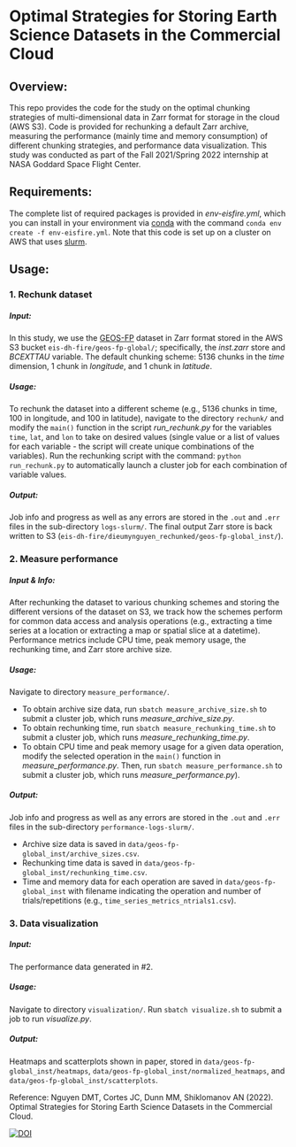 # Optimal Strategies for Storing Earth Science Datasets in the Commercial Cloud

## Overview:
This repo provides the code for the study on the optimal chunking strategies of multi-dimensional data in Zarr format for storage in the cloud (AWS S3). Code is provided for rechunking a default Zarr archive, measuring the performance (mainly time and memory consumption) of different chunking strategies, and performance data visualization. This study was conducted as part of the Fall 2021/Spring 2022 internship at NASA Goddard Space Flight Center.

## Requirements:
The complete list of required packages is provided in *env-eisfire.yml*, which you can install in your environment via [conda](https://docs.conda.io/projects/conda/en/latest/user-guide/tasks/manage-environments.html) with the command `conda env create -f env-eisfire.yml`. Note that this code is set up on a cluster on AWS that uses [slurm](https://slurm.schedmd.com/documentation.html). 

## Usage:
### 1. Rechunk dataset
##### Input:
In this study, we use the [GEOS-FP](https://gmao.gsfc.nasa.gov/pubs/docs/Lucchesi1203.pdf) dataset in Zarr format stored in the AWS S3 bucket `eis-dh-fire/geos-fp-global/`; specifically, the *inst.zarr* store and *BCEXTTAU* variable. The default chunking scheme: 5136 chunks in the *time* dimension, 1 chunk in *longitude*, and 1 chunk in *latitude*.
##### Usage:
To rechunk the dataset into a different scheme (e.g., 5136 chunks in time, 100 in longitude, and 100 in latitude), navigate to the directory `rechunk/` and modify the `main()` function in the script *run_rechunk.py* for the variables `time`, `lat`, and `lon` to take on desired values (single value or a list of values for each variable - the script will create unique combinations of the variables). Run the rechunking script with the command: `python run_rechunk.py` to automatically launch a cluster job for each combination of variable values. 
##### Output:
Job info and progress as well as any errors are stored in the `.out` and `.err` files in the sub-directory `logs-slurm/`. The final output Zarr store is back written to S3 (`eis-dh-fire/dieumynguyen_rechunked/geos-fp-global_inst/`).

### 2. Measure performance
##### Input & Info: 
After rechunking the dataset to various chunking schemes and storing the different versions of the dataset on S3, we track how the schemes perform for common data access and analysis operations (e.g., extracting a time series at a location or extracting a map or spatial slice at a datetime). Performance metrics include CPU time, peak memory usage, the rechunking time, and Zarr store archive size. 
##### Usage:
Navigate to directory `measure_performance/`.
- To obtain archive size data, run `sbatch measure_archive_size.sh` to submit a cluster job, which runs *measure_archive_size.py*.
- To obtain rechunking time, run `sbatch measure_rechunking_time.sh` to submit a cluster job, which runs *measure_rechunking_time.py*.
- To obtain CPU time and peak memory usage for a given data operation, modify the selected operation in the `main()` function in *measure_performance.py*. Then, run `sbatch measure_performance.sh` to submit a cluster job, which runs *measure_performance.py*).
##### Output:
Job info and progress as well as any errors are stored in the `.out` and `.err` files in the sub-directory `performance-logs-slurm/`. 
- Archive size data is saved in `data/geos-fp-global_inst/archive_sizes.csv`.
- Rechunking time data is saved in `data/geos-fp-global_inst/rechunking_time.csv`.
- Time and memory data for each operation are saved in `data/geos-fp-global_inst` with filename indicating the operation and number of trials/repetitions (e.g., `time_series_metrics_ntrials1.csv`).

### 3. Data visualization
##### Input:
The performance data generated in #2. 
##### Usage:
Navigate to directory `visualization/`. Run `sbatch visualize.sh` to submit a job to run *visualize.py*.
##### Output:
Heatmaps and scatterplots shown in paper, stored in `data/geos-fp-global_inst/heatmaps`, `data/geos-fp-global_inst/normalized_heatmaps`, and `data/geos-fp-global_inst/scatterplots`.

Reference: Nguyen DMT, Cortes JC, Dunn MM, Shiklomanov AN (2022). Optimal Strategies for Storing Earth Science Datasets in the Commercial Cloud. 

[![DOI](https://zenodo.org/badge/465210880.svg)](https://zenodo.org/badge/latestdoi/465210880)
